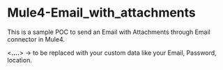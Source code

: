 # Mule4-Email_with_attachments

This is a sample POC to send an Email with Attachments through Email connector in Mule4.

<**....**> -> to be replaced with your custom data like your Email, Password, location.
